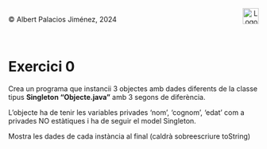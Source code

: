 <div style="display: flex; width: 100%;">
    <div style="flex: 1; padding: 0px;">
        <p>© Albert Palacios Jiménez, 2024</p>
    </div>
    <div style="flex: 1; padding: 0px; text-align: right;">
        <img src="./assets/ieti.png" height="32" alt="Logo de IETI" style="max-height: 32px;">
    </div>
</div>
<br/>

# Exercici 0

Crea un programa que instancii 3 objectes amb dades diferents de la classe tipus **Singleton “Objecte.java”** amb 3 segons de diferència. 

L’objecte ha de tenir les variables privades ‘nom’, ‘cognom’, ‘edat’ com a privades NO estàtiques i ha de seguir el model Singleton.

Mostra les dades de cada instància al final (caldrà sobreescriure toString)

<center><img src="./assets/outExercici0.gif" style="max-width: 90%; max-height: 400px;" alt="">
<br/></center>
<br/>
